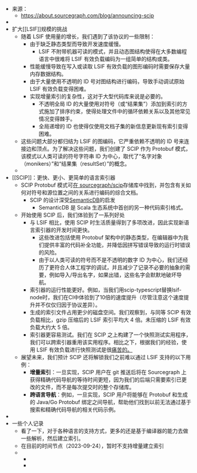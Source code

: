 - 来源：
	- https://about.sourcegraph.com/blog/announcing-scip
-
- 扩大[[LSIF]]规模的挑战
	- 随着 LSIF 使用量的增长，我们遇到了该协议的一些限制：
		- 由于缺乏静态类型而导致开发速度缓慢。
			- LSIF 不附带机器可读的模式，并且动态图结构使得在大多数编程语言中很难将 LSIF 有效负载编码为一组简单的结构或类。
		- 性能缓慢导致在写入或读取 LSIF 有效负载的图形编码时需要保存大量内存数据结构。
		- 由于大量使用不透明的 ID 号对图结构进行编码，导致手动调试原始 LSIF 有效负载变得困难。
		- 实现增量索引的复杂性，这对于大型代码库来说是必要的。
			- 不透明全局 ID 的大量使用对符号（或“结果集”）添加到索引的方式施加了排序约束，使得处理文件中的循环依赖关系以及其他常见情况变得棘手。
			- 全局递增的 ID 也使得仅使用文档子集的新信息更新现有索引变得困难。
	- 这些问题大部分都归结为 LSIF 的图编码，它严重依赖不透明的 ID 号来连接边和顶点。为了解决这些问题，我们创建了 SCIP 作为 Protobuf 模式，该模式以人类可读的符号字符串 ID 为中心，取代了“名字对象（monikers）”和“结果集（resultSet）”的概念。
	-
- [[SCIP]]：更快、更小、更简单的语言索引器
	- SCIP Protobuf 模式可[在 sourcegraph/scip](https://sourcegraph.com/github.com/sourcegraph/scip/-/blob/scip.proto)存储库中找到，并包含有关如何对符号和源位置之间的关系进行编码的综合文档。
		- SCIP 的设计深受[SemanticDB](https://scalameta.org/docs/semanticdb/specification.html)的启发
			- SemanticDB 是 Scala 生态系统中首创的另一种代码索引格式。
	- 开始使用 SCIP 后，我们体验到了一系列好处
		- 与 LSIF 相比，使用 SCIP 时生活质量得到了多项改进，因此实现新语言索引器的开发时间更快。
			- 这些改进包括使用 Protobuf 架构中的静态类型，在编辑器中为我们提供丰富的代码补全功能，并降低因拼写错误导致的运行时错误的风险。
			- 由于以人类可读的符号而不是不透明的数字 ID 为中心，我们还经历了更符合人体工程学的调试，并且减少了记录不必要的抽象的需要，例如导入/导出名字，如果出错，这些名字会默默地破坏导航。
		- 索引器的运行性能更好。例如，当我们用scip-typescript替换lsif-node时，我们在CI中体验到了10倍的速度提升（尽管注意这个速度提升并不仅仅归因于协议差异）。
		- 生成的索引文件占用更少的磁盘空间。我们观察到，与同等 SCIP 有效负载相比，gzip 压缩后的 LSIF 索引平均大 4 倍。未压缩的 LSIF 有效负载大约大 5 倍。
		- 索引器更容易测试。我们在 SCIP 之上构建了一个快照测试实用程序，我们可以跨索引器重用该实用程序。相比之下，根据我们的经验，使用 LSIF 有效负载进行快照测试是很[痛苦的。](https://github.com/sourcegraph/scip/pull/27/files#diff-9c76847e0d19bedf4d9afbdfbe5e11046b73d78c80437d6adf7c6e7704052c66R23)
	- 展望未来，我们预计 SCIP 还将解锁我们之前难以通过 LSIF 支持的以下用例：
		- **增量索引**：一旦实现，SCIP 用户在 git 推送后将在 Sourcegraph 上获得精确代码导航的等待时间更短，因为我们的后端只需要索引已更改的文件，而不是每次提交时的整个存储库。
		- **跨语言导航**：例如，一旦实现，SCIP 用户将能够在 Protobuf 和生成的 Java/Go Protobuf 绑定之间导航，帮助他们找到以前无法通过基于搜索和精确代码导航的相关代码示例。
-
- 一些个人记录
	- 看了一下，对于各种语言的支持方式，更多的还是基于编译器的能力去做一些解析，然后建立索引。
	- 在目前的时间节点（2023-09-24），暂时不支持增量建立索引
	-
		-
		-